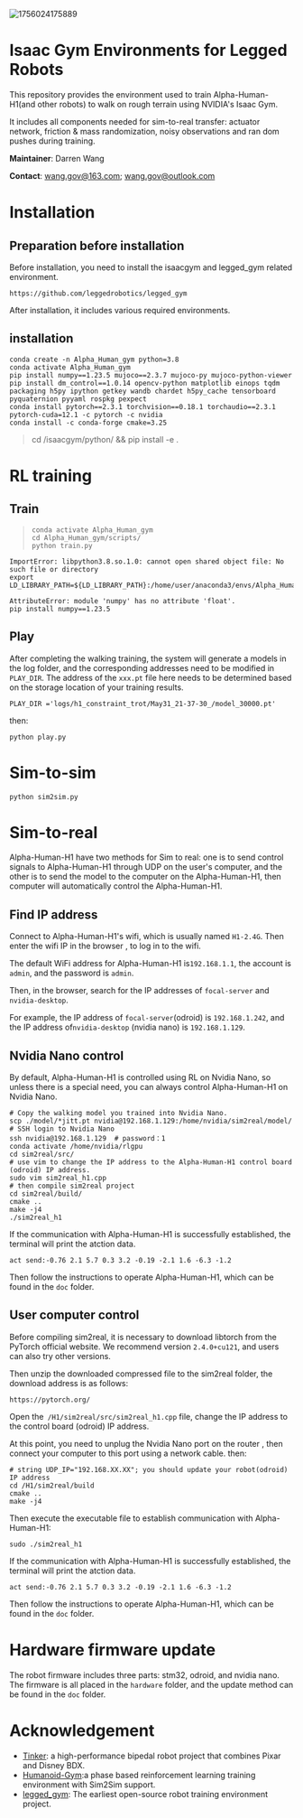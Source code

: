 ![1756024175889](doc/H1.png)

# Isaac Gym Environments for Legged Robots

This repository provides the environment used to train Alpha-Human-H1(and other robots) to walk on rough terrain using NVIDIA's Isaac Gym.

It includes all components needed for sim-to-real transfer: actuator network, friction & mass randomization, noisy observations and ran dom pushes during training.

**Maintainer**: Darren Wang

**Contact**: wang.gov@163.com; wang.gov@outlook.com

# Installation

## Preparation before installation

Before installation, you need to install the isaacgym and legged_gym related environment.

```
https://github.com/leggedrobotics/legged_gym
```

After installation, it includes various required environments.

## installation

```
conda create -n Alpha_Human_gym python=3.8
conda activate Alpha_Human_gym
pip install numpy==1.23.5 mujoco==2.3.7 mujoco-py mujoco-python-viewer 
pip install dm_control==1.0.14 opencv-python matplotlib einops tqdm packaging h5py ipython getkey wandb chardet h5py_cache tensorboard pyquaternion pyyaml rospkg pexpect
conda install pytorch==2.3.1 torchvision==0.18.1 torchaudio==2.3.1 pytorch-cuda=12.1 -c pytorch -c nvidia
conda install -c conda-forge cmake=3.25
```

> cd /isaacgym/python/ && pip install -e .

# RL training

## Train

> ```
> conda activate Alpha_Human_gym
> cd Alpha_Human_gym/scripts/
> python train.py
> ```

```
ImportError: libpython3.8.so.1.0: cannot open shared object file: No such file or directory
export LD_LIBRARY_PATH=${LD_LIBRARY_PATH}:/home/user/anaconda3/envs/Alpha_Human_gym/lib/
```

```
AttributeError: module 'numpy' has no attribute 'float'.
pip install numpy==1.23.5
```

## Play

After completing the walking  training, the system will generate a models in the log folder, and the corresponding addresses need to be modified in `PLAY_DIR`.  The address of the `xxx.pt` file here needs to be determined based on the storage location of your training results.

```
PLAY_DIR ='logs/h1_constraint_trot/May31_21-37-30_/model_30000.pt'
```

then:

```
python play.py
```

# Sim-to-sim

```
python sim2sim.py
```

# Sim-to-real

Alpha-Human-H1 have two methods for Sim to real: one is to send control signals to Alpha-Human-H1 through UDP on the user's computer, and the other is to send the model to the computer on the Alpha-Human-H1,  then computer will automatically control the Alpha-Human-H1.

## Find IP address

Connect to Alpha-Human-H1's wifi, which is usually named `H1-2.4G`. Then enter the wifi IP in the browser , to log in to the wifi.

The default WiFi address for Alpha-Human-H1 is`192.168.1.1`, the account is `admin`, and the password is `admin`.

Then,  in the browser, search for the IP addresses of `focal-server` and `nvidia-desktop`.

For example,  the IP address of `focal-server`(odroid) is `192.168.1.242`,  and the IP address of`nvidia-desktop` (nvidia nano) is `192.168.1.129`.

## Nvidia Nano control

By default, Alpha-Human-H1 is controlled using RL on Nvidia Nano,  so unless there is a special need,  you can always control Alpha-Human-H1 on Nvidia Nano.

```
# Copy the walking model you trained into Nvidia Nano.
scp ./model/*jitt.pt nvidia@192.168.1.129:/home/nvidia/sim2real/model/ 
# SSH login to Nvidia Nano
ssh nvidia@192.168.1.129  # password：1
conda activate /home/nvidia/rlgpu
cd sim2real/src/
# use vim to change the IP address to the Alpha-Human-H1 control board (odroid) IP address.
sudo vim sim2real_h1.cpp 
# then compile sim2real project
cd sim2real/build/
cmake ..
make -j4
./sim2real_h1
```

If the communication with Alpha-Human-H1 is successfully established, the terminal will print the atction data.

```
act send:-0.76 2.1 5.7 0.3 3.2 -0.19 -2.1 1.6 -6.3 -1.2
```

Then follow the instructions to operate Alpha-Human-H1, which can be found in the `doc` folder.

## User computer control

Before compiling sim2real, it is necessary to download libtorch from the PyTorch official website. We recommend version `2.4.0+cu121`, and users can also try other versions.

Then unzip the downloaded compressed file to the sim2real folder, the download address is as follows:

```
https://pytorch.org/
```

Open the` /H1/sim2real/src/sim2real_h1.cpp` file, change the IP address to the control board (odroid) IP address.

At this point, you need to unplug the Nvidia Nano port on the router , then connect your computer to this port using a network cable.  then:

```
# string UDP_IP="192.168.XX.XX"; you should update your robot(odroid) IP address
cd /H1/sim2real/build
cmake ..
make -j4
```

Then execute the executable file to establish communication with Alpha-Human-H1:

```
sudo ./sim2real_h1
```

If the communication with Alpha-Human-H1 is successfully established, the terminal will print the atction data.

```
act send:-0.76 2.1 5.7 0.3 3.2 -0.19 -2.1 1.6 -6.3 -1.2
```

Then follow the instructions to operate Alpha-Human-H1, which can be found in the `doc` folder.

# Hardware firmware update

The robot firmware includes three parts: stm32, odroid, and nvidia nano. The firmware is all placed in the `hardware` folder, and the update method can be found in the `doc` folder.

# Acknowledgement

* [Tinker](https://github.com/golaced/OmniBotSeries-Tinker): a high-performance bipedal robot project that combines Pixar and Disney BDX.
* [Humanoid-Gym](https://github.com/roboterax/humanoid-gym):a phase based reinforcement learning training environment with Sim2Sim support.
* [legged_gym](https://github.com/leggedrobotics/legged_gym): The earliest open-source robot training environment project.
